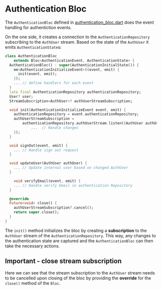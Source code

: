 # Authentication Bloc
The `AuthenticationBloc` defined in [authentication_bloc.dart](/lib/blocs/authentication/bloc/authentication_bloc.dart) does the event handling for authentiction events. 

On the one side, it creates a connection to the `AuthenticationRepository` subscribing to the `AuthUser` stream. Based on the state of the `AuthUser` it emits `AuthenticationState`s:
```dart
class AuthenticationBloc
    extends Bloc<AuthenticationEvent, AuthenticationState> {
  AuthenticationBloc() : super(AuthenticationInitialState()) {
    on<AuthenticationInitializeEvent>((event, emit) {
      init(event, emit);
    });
    ... // define handlers for each event
  }
  late final AuthenticationRepository authenticationRepository;
  User? user;
  StreamSubscription<AuthUser>? authUserStreamSubscription;

  void init(AuthenticationInitializeEvent event, emit) {
    authenticationRepository = event.authenticationRepository;
    authUserStreamSubscription =
        authenticationRepository.authUserStream.listen((AuthUser authUser) {
            ...  // Handle changes
    });
  }

  void signOut(event, emit) {
    ... // Handle sign out request
  }

  void updateUser(AuthUser authUser) {
    ... // Update internal user based on changed AuthUser
  }

    void verifyEmail(event, emit) {
    ... // Handle verify Email in authentication Repository
  }

  @override
  Future<void> close() {
    authUserStreamSubscription?.cancel();
    return super.close();
  }
}
```
The `init()` method initializes the bloc by creating a **subscription** to the `AuthUser` stream of the `AuthenticationRepository`. This way, any changes to the authentication state are captured and the `AuthenticationBloc` can then take the necessary actions. 

## Important - close stream subscription
Here we can see that the stream subscription to the `AuthUser` stream needs to be cancelled upon closing of the bloc by providing the **override** for the `close()` method of the `Bloc`.